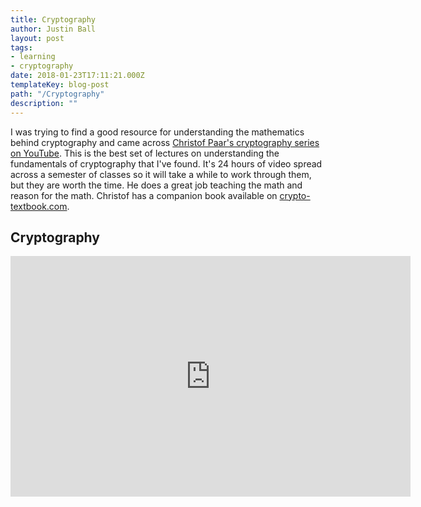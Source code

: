 ```yaml
---
title: Cryptography
author: Justin Ball
layout: post
tags:
- learning
- cryptography
date: 2018-01-23T17:11:21.000Z
templateKey: blog-post
path: "/Cryptography"
description: ""
---
```

<p>I was trying to find a good resource for understanding the mathematics behind cryptography and came across <a href="https://www.youtube.com/playlist?list=PLYRxaDweTODWOgZmuHQ9XK8t5lvbnQRU-">Christof Paar's cryptography series on YouTube</a>. This is the best set of lectures on understanding the fundamentals of cryptography that I've found.
It's 24 hours of video spread across a semester of classes so it will take a while to work through them, but they are worth the time. He does a great job teaching the math and reason for the math. Christof has a companion book available on <a href="http://www.crypto-textbook.com/">crypto-textbook.com</a>.</p>

<div id="PLYRxaDweTODWOgZmuHQ9XK8t5lvbnQRU-" class="youtube-playlist">
  <h2 class="youtube-title">Cryptography</h2>
  <iframe src="https://www.youtube.com/embed/list=PLYRxaDweTODWOgZmuHQ9XK8t5lvbnQRU-" frameborder="0" width="640" height="385" allowfullscreen>
    <p>Your browser does not support iframes.</p>
  </iframe>
</div>